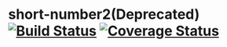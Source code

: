 # short-number2(Deprecated) [![Build Status](https://travis-ci.org/FinalDes/short-number-demo.svg?branch=master)](https://travis-ci.org/FinalDes/short-number-demo) [![Coverage Status](https://coveralls.io/repos/github/FinalDes/short-number2/badge.svg?branch=master)](https://coveralls.io/github/FinalDes/short-number2?branch=master)
